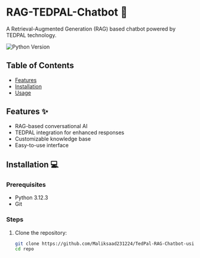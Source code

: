 # RAG-TEDPAL-Chatbot 🤖

A Retrieval-Augmented Generation (RAG) based chatbot powered by TEDPAL technology.

![Python Version](https://img.shields.io/badge/python-3.12.3-blue.svg)

## Table of Contents
- [Features](#features)
- [Installation](#installation)
- [Usage](#usage)

## Features ✨
- RAG-based conversational AI
- TEDPAL integration for enhanced responses
- Customizable knowledge base
- Easy-to-use interface

## Installation 💻

### Prerequisites
- Python 3.12.3
- Git

### Steps
1. Clone the repository:
   ```bash
   git clone https://github.com/Maliksaad231224/TedPal-RAG-Chatbot-using-PineCone-and-Flask.git
   cd repo
